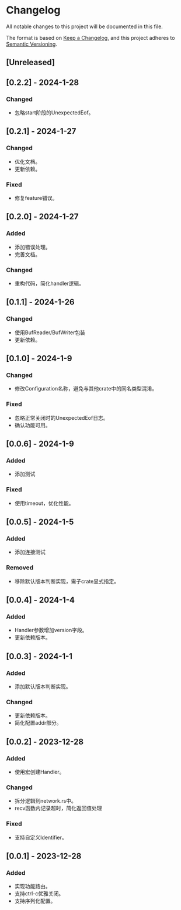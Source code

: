 # Changelog

All notable changes to this project will be documented in this file.

The format is based on [Keep a Changelog](https://keepachangelog.com/en/1.0.0/),
and this project adheres to [Semantic Versioning](https://semver.org/spec/v2.0.0.html).

## [Unreleased]

## [0.2.2] - 2024-1-28

### Changed

* 忽略start阶段的UnexpectedEof。

## [0.2.1] - 2024-1-27

### Changed

* 优化文档。
* 更新依赖。

### Fixed

* 修复feature错误。

## [0.2.0] - 2024-1-27

### Added

* 添加错误处理。
* 完善文档。

### Changed

* 重构代码，简化handler逻辑。

## [0.1.1] - 2024-1-26

### Changed

* 使用BufReader/BufWriter包装
* 更新依赖。

## [0.1.0] - 2024-1-9

### Changed

* 修改Configuration名称，避免与其他crate中的同名类型混淆。

### Fixed

* 忽略正常关闭时的UnexpectedEof日志。
* 确认功能可用。

## [0.0.6] - 2024-1-9

### Added

* 添加测试

### Fixed

* 使用timeout，优化性能。

## [0.0.5] - 2024-1-5

### Added

* 添加连接测试

### Removed

* 移除默认版本判断实现，需子crate显式指定。

## [0.0.4] - 2024-1-4

### Added

* Handler参数增加version字段。
* 更新依赖版本。

## [0.0.3] - 2024-1-1

### Added

* 添加默认版本判断实现。

### Changed

* 更新依赖版本。
* 简化配置addr部分。

## [0.0.2] - 2023-12-28

### Added

* 使用宏创建Handler。

### Changed

* 拆分逻辑到network.rs中。
* recv函数内记录超时，简化返回值处理

### Fixed

* 支持自定义Identifier。

## [0.0.1] - 2023-12-28

### Added

* 实现功能路由。
* 支持ctrl-c优雅关闭。
* 支持序列化配置。
